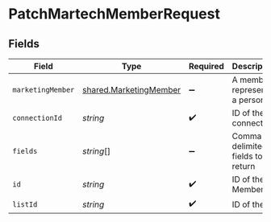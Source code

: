 # PatchMartechMemberRequest


## Fields

| Field                                                            | Type                                                             | Required                                                         | Description                                                      |
| ---------------------------------------------------------------- | ---------------------------------------------------------------- | ---------------------------------------------------------------- | ---------------------------------------------------------------- |
| `marketingMember`                                                | [shared.MarketingMember](../../models/shared/marketingmember.md) | :heavy_minus_sign:                                               | A member represents a person                                     |
| `connectionId`                                                   | *string*                                                         | :heavy_check_mark:                                               | ID of the connection                                             |
| `fields`                                                         | *string*[]                                                       | :heavy_minus_sign:                                               | Comma-delimited fields to return                                 |
| `id`                                                             | *string*                                                         | :heavy_check_mark:                                               | ID of the Member                                                 |
| `listId`                                                         | *string*                                                         | :heavy_check_mark:                                               | ID of the list                                                   |